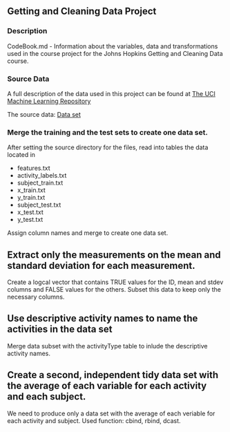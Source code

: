 ## Getting and Cleaning Data Project


### Description
CodeBook.md - Information about the variables, data and transformations used in the course project for the Johns Hopkins Getting and Cleaning Data course.

### Source Data
A full description of the data used in this project can be found at [The UCI Machine Learning Repository](http://archive.ics.uci.edu/ml/datasets/Human+Activity+Recognition+Using+Smartphones)

The source data: [Data set](https://d396qusza40orc.cloudfront.net/getdata%2Fprojectfiles%2FUCI%20HAR%20Dataset.zip)

### Merge the training and the test sets to create one data set.
After setting the source directory for the files, read into tables the data located in
- features.txt
- activity_labels.txt
- subject_train.txt
- x_train.txt
- y_train.txt
- subject_test.txt
- x_test.txt
- y_test.txt

Assign column names and merge to create one data set.

## Extract only the measurements on the mean and standard deviation for each measurement.
Create a logcal vector that contains TRUE values for the ID, mean and stdev columns and FALSE values for the others.
Subset this data to keep only the necessary columns.

## Use descriptive activity names to name the activities in the data set
Merge data subset with the activityType table to inlude the descriptive activity names.

## Create a second, independent tidy data set with the average of each variable for each activity and each subject. 
   We need to produce only a data set with the average of each veriable for each activity and subject.
   Used function: cbind, rbind, dcast.
